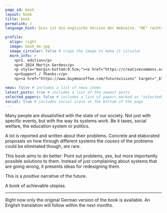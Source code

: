 ```yaml
---
page_id: book
layout: book
title: book
permalink: /
language_hint: Dies ist die englische Version der Webseite. "DE" rechts oben wechselt auf Deutsch.

profile:
  align: right
  image: book_de.jpg
  image_circular: false # crops the image to make it circular
  more_info: >
    <p>1. edition</p>
    <p>© 2024 Martin Gerdes</p>
    <p style="margin-bottom:0.5cm;"><a href="https://creativecommons.org/licenses/by-sa/4.0/legalcode">CC BY-SA 4.0</a></p><br>
    <p>Support / Thanks:</p>
    <p><a href="https://www.buymeacoffee.com/futurevisions" target="_blank"><img src="/assets/img/buymeacoffee.png" alt="Buy Me A Coffee" style="height: 60px !important;width: 217px !important;" ></a></p>

news: false # includes a list of news items
latest_posts: true # includes a list of the newest posts
selected_papers: false # includes a list of papers marked as "selected={true}"
social: true # includes social icons at the bottom of the page
---
```


Many people are dissatisfied with the state of our society. Not just with specific events, but with the way its systems work. Be it taxes, social welfare, the education system or politics.

A lot is reported and written about their problems. Concrete and elaborated proposals on how through different systems the _causes_ of the problems could be eliminated though, are rare.

This book aims to do better: Point out problems, yes, but more importantly possible solutions to them. Instead of just complaining about systems that are going wrong, it presents ideas for redesigning them.

This is a _positive_ narrative of the future.

A book of achievable utopias.

---

Right now only the original German version of the book is available. An English translation will follow within the next months.
